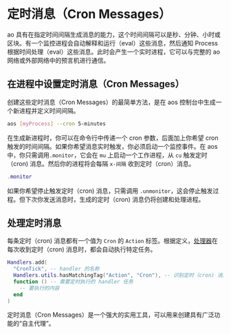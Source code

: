 # 定时消息（Cron Messages）

ao 具有在指定时间间隔生成消息的能力，这个时间间隔可以是秒、分钟、小时或区块。有一个监控进程会自动解释和运行（eval）这些消息，然后通知 Process 根据时间处理（eval）这些消息。此时会产生一个实时进程，它可以与完整的 ao 网络或外部网络中的预言机进行通信。

## 在进程中设置定时消息（Cron Messages）

创建这些定时消息（Cron Messages）的最简单方法，是在 aos 控制台中生成一个新进程并定义时间间隔。

```sh
aos [myProcess] --cron 5-minutes
```

在生成新进程时，你可以在命令行中传递一个 cron 参数，后面加上你希望 cron 触发的时间间隔。如果你希望消息实时触发，你必须启动一个监控事件。在 aos 中，你只需调用`.monitor`，它会在 `mu` 上启动一个工作进程，从 `cu` 触发定时（cron) 消息。然后你的进程将会每隔 `x-间隔` 收到定时（cron）消息。

```lua
.monitor
```

如果你希望停止触发定时（cron) 消息，只需调用 `.unmonitor`，这会停止触发过程。但下次你发送消息时，生成的定时（cron) 消息仍将创建和处理进程。

## 处理定时消息

每条定时（cron) 消息都有一个值为 `Cron` 的 `Action` 标签。根据定义，[处理器](handlers.md)在每次收到定时（cron) 消息时，都会自动执行特定任务。

```lua
Handlers.add(
  "CronTick", -- handler 的名称
  Handlers.utils.hasMatchingTag("Action", "Cron"), -- 识别定时（cron) 消息的 handler 匹配函数
  function () -- 需要定时执行的 handler 任务
    -- 要执行的内容
  end
)
```

定时消息（Cron Messages）是一个强大的实用工具，可以用来创建具有广泛功能的“自主代理”。
